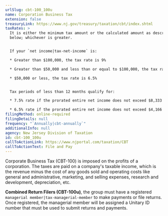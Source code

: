 ```yaml
---
urlSlug: cbt-100_100u
name: Corporation Business Tax
extension: false
treasuryLink: https://www.nj.gov/treasury/taxation/cbt/index.shtml
taxRates: >
  It is either the minimum tax amount or the calculated amount as described
  below; whichever is greater.


  If your `net income|tax-net-income` is:

  * Greater than $100,000, the tax rate is 9%

  * Greater than $50,000 and less than or equal to $100,000, the tax rate is 7.5%

  * $50,000 or less, the tax rate is 6.5%


  Tax periods of less than 12 months qualify for:

  * 7.5% rate if the prorated entire net income does not exceed $8,333 per month

  * 6.5% rate if the prorated entire net income does not exceed $4,166 per month
filingMethod: online-required
filingDetails: null
frequency: "`Annually|cbt-annually`"
additionalInfo: null
agency: New Jersey Division of Taxation
id: cbt-100_100u
callToActionLink: https://www.njportal.com/taxation/CBT
callToActionText: File and Pay
---
```


Corporate Business Tax (CBT-100) is imposed on the profits of a corporation. The taxes are paid on a company's taxable income, which is the revenue minus the cost of any goods sold and operating costs like general and administrative, marketing, and selling expenses, research and development, depreciation, etc.

**Combined Return Filers (CBT-100u)**, the group must have a registered `managerial member|tax-managerial-member` to make payments or file returns. Once registered, the managerial member will be assigned a Unitary ID number that must be used to submit returns and payments.
